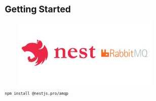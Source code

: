 # Getting Started

<figure><img src="../../.gitbook/assets/image (2).png" alt=""><figcaption></figcaption></figure>

```
npm install @nestjs.pro/amqp
```

